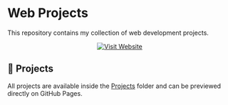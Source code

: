 # Web Projects

This repository contains my collection of web development projects.  

<div align="center">
  <a href="https://y-nabeelxd.github.io/Web-Projects/">
    <img src="https://img.shields.io/badge/Visit%20Website-Click%20Here-blue?style=for-the-badge" alt="Visit Website">
  </a>
</div>

## 📂 Projects

All projects are available inside the [Projects](./Projects) folder and can be previewed directly on GitHub Pages.
